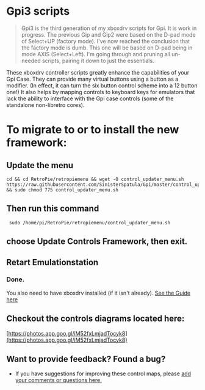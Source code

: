 # Gpi3 scripts

> Gpi3 is the third generation of my xboxdrv scripts for Gpi.  It is work in progress.  The previous Gip and Gip2 were based on the D-pad mode of Select+UP (factory mode).  I've now reached the conclusion that the factory mode is dumb.  This one will be based on D-pad being in mode AXIS (Select+Left).  I'm going through and pruning all un-needed scripts, pairing it down to just the essentials.

These xboxdrv controller scripts greatly enhance the capabilities of your Gpi Case.  They can provide many virtual buttons using a button as a modifier.  (In effect, it can turn the six button control scheme into a 12 button one!)  It also helps by mapping controls to keyboard keys for emulators that lack the ability to interface with the Gpi case controls (some of the standalone non-libretro cores).

# To migrate to or to install the new framework:

## Update the menu

```shell
cd && cd RetroPie/retropiemenu && wget -O control_updater_menu.sh  https://raw.githubusercontent.com/SinisterSpatula/Gpi/master/control_updater_menu.sh && sudo chmod 775 control_updater_menu.sh
```

## Then run this command

```shell
 sudo /home/pi/RetroPie/retropiemenu/control_updater_menu.sh
```
## choose Update Controls Framework, then exit.

## Retart Emulationstation

### Done.

You also need to have xboxdrv installed (if it isn't already).  [See the Guide here](https://sinisterspatula.github.io/RetroflagGpiGuides/Controls_Updater_Menu)

## Checkout the controls diagrams located here:
[https://photos.app.goo.gl/iM52fxLmjadTocyk8](https://photos.app.goo.gl/iM52fxLmjadTocyk8)


## Want to provide feedback?  Found a bug?

* If you have suggestions for improving these control maps, please [add your comments or questions here.](https://github.com/SinisterSpatula/Gpi2/issues/2)
